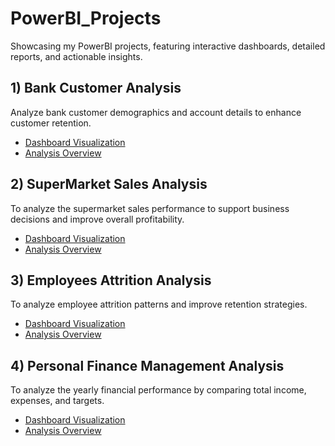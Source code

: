 # PowerBI_Projects
Showcasing my PowerBI projects, featuring interactive dashboards, detailed reports, and actionable insights.
## 1) Bank Customer Analysis
Analyze bank customer demographics and account details to enhance customer retention.
- <a href = "https://github.com/Koushik191003/PowerBI_Projects/blob/main/Bank%20Customer%20Analysis/DASHBOARD.png">Dashboard Visualization</a>
- <a href = "https://github.com/Koushik191003/PowerBI_Projects/tree/main/Bank%20Customer%20Analysis">Analysis Overview</a>
## 2) SuperMarket Sales Analysis
To analyze the supermarket sales performance to support business decisions and improve overall profitability.
- <a href = "https://github.com/Koushik191003/PowerBI_Projects/blob/main/SuperMarket%20Sales%20Analysis/DASHBOARD.png">Dashboard Visualization</a>
- <a href = "https://github.com/Koushik191003/PowerBI_Projects/tree/main/SuperMarket%20Sales%20Analysis">Analysis Overview</a>
## 3) Employees Attrition Analysis
To analyze employee attrition patterns and improve retention strategies.
- <a href = "https://github.com/Koushik191003/PowerBI_Projects/blob/main/Attrition%20Analysis/DASHBOARD.png">Dashboard Visualization</a>
- <a href = "https://github.com/Koushik191003/PowerBI_Projects/tree/main/Attrition%20Analysis">Analysis Overview</a>
## 4) Personal Finance Management Analysis
To analyze the yearly financial performance by comparing total income, expenses, and targets.
- <a href = "https://github.com/Koushik191003/PowerBI_Projects/blob/main/Personal%20Finance%20Management%20Analysis/DASHBOARD.png">Dashboard Visualization</a>
- <a href = "https://github.com/Koushik191003/PowerBI_Projects/tree/main/Personal%20Finance%20Management%20Analysis">Analysis Overview</a>
